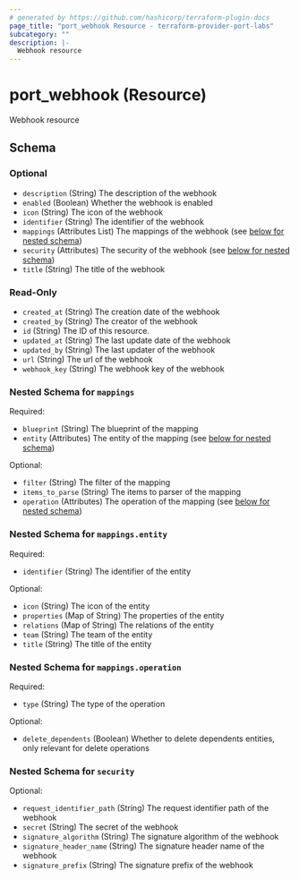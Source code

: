 ```yaml
---
# generated by https://github.com/hashicorp/terraform-plugin-docs
page_title: "port_webhook Resource - terraform-provider-port-labs"
subcategory: ""
description: |-
  Webhook resource
---
```


# port_webhook (Resource)

Webhook resource



<!-- schema generated by tfplugindocs -->
## Schema

### Optional

- `description` (String) The description of the webhook
- `enabled` (Boolean) Whether the webhook is enabled
- `icon` (String) The icon of the webhook
- `identifier` (String) The identifier of the webhook
- `mappings` (Attributes List) The mappings of the webhook (see [below for nested schema](#nestedatt--mappings))
- `security` (Attributes) The security of the webhook (see [below for nested schema](#nestedatt--security))
- `title` (String) The title of the webhook

### Read-Only

- `created_at` (String) The creation date of the webhook
- `created_by` (String) The creator of the webhook
- `id` (String) The ID of this resource.
- `updated_at` (String) The last update date of the webhook
- `updated_by` (String) The last updater of the webhook
- `url` (String) The url of the webhook
- `webhook_key` (String) The webhook key of the webhook

<a id="nestedatt--mappings"></a>
### Nested Schema for `mappings`

Required:

- `blueprint` (String) The blueprint of the mapping
- `entity` (Attributes) The entity of the mapping (see [below for nested schema](#nestedatt--mappings--entity))

Optional:

- `filter` (String) The filter of the mapping
- `items_to_parse` (String) The items to parser of the mapping
- `operation` (Attributes) The operation of the mapping (see [below for nested schema](#nestedatt--mappings--operation))

<a id="nestedatt--mappings--entity"></a>
### Nested Schema for `mappings.entity`

Required:

- `identifier` (String) The identifier of the entity

Optional:

- `icon` (String) The icon of the entity
- `properties` (Map of String) The properties of the entity
- `relations` (Map of String) The relations of the entity
- `team` (String) The team of the entity
- `title` (String) The title of the entity


<a id="nestedatt--mappings--operation"></a>
### Nested Schema for `mappings.operation`

Required:

- `type` (String) The type of the operation

Optional:

- `delete_dependents` (Boolean) Whether to delete dependents entities, only relevant for delete operations



<a id="nestedatt--security"></a>
### Nested Schema for `security`

Optional:

- `request_identifier_path` (String) The request identifier path of the webhook
- `secret` (String) The secret of the webhook
- `signature_algorithm` (String) The signature algorithm of the webhook
- `signature_header_name` (String) The signature header name of the webhook
- `signature_prefix` (String) The signature prefix of the webhook